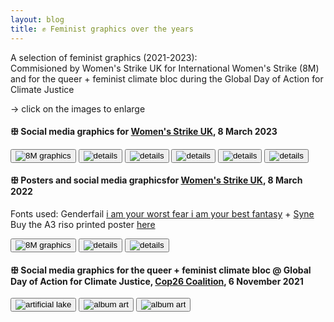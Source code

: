 ```yaml
---
layout: blog
title: ✊ Feminist graphics over the years
---
```


A selection of feminist graphics (2021-2023):<br>
Commisioned by Women's Strike UK for International Women's Strike (8M) and for the queer + feminist climate bloc during the Global Day of Action for Climate Justice<br>

-> click on the images to enlarge

#### ꕥ Social media graphics for [Women's Strike UK](https://womenstrike.org.uk/), 8 March 2023
<div>
  <button class="imgLink">
	<img
	  src="https://i.postimg.cc/htTBkwMN/dithered-image-2.png"
	  alt="8M graphics"
	/>
  </button>

  <button class="imgLink">
	<img
	  src="https://i.postimg.cc/tC4JBR1g/8M-2023.jpg"
	  alt="details"
	/>
  </button>

  <button class="imgLink">
	<img
	  src="https://i.postimg.cc/7b83BJfd/8-M-2023-graphics-close-ups-2.jpg"
	  alt="details"
	/>
  </button>

  <button class="imgLink">
	<img
	  src="https://i.postimg.cc/Cx0t5zmc/8-M-2023-graphics-close-ups-3.jpg"
	  alt="details"
	/>
  </button>
  
  <button class="imgLink">
	<img
	  src="https://i.postimg.cc/TYG6T62V/8-M-2023-details-01.jpg"
	  alt="details"
	/>
  </button>

  <button class="imgLink">
	<img
	  src="https://i.postimg.cc/pXZtT6yg/8-M-2023-details-02.jpg"
	  alt="details"
	/>
  </button>
</div>

#### ꕥ Posters and social media graphicsfor [Women's Strike UK](https://womenstrike.org.uk/), 8 March 2022
Fonts used: Genderfail [i am your worst fear i am your best fantasy](https://genderfailpress.info/PROTEST-FONTS) + [Syne](https://gitlab.com/bonjour-monde/fonderie/syne-typeface/-/tree/master)<br>
Buy the A3 riso printed poster [here](https://womenstrike.org.uk/product/we-want-to-live-poster/)

<div>
  <button class="imgLink">
	<img
	  src="https://i.postimg.cc/25Hw76mF/8m-2022.png"
	  alt="8M graphics"
	/>
  </button>

  <button class="imgLink">
	<img
	  src="https://i.postimg.cc/rs7WD28T/8-M2022-IG.jpg"
	  alt="details"
	/>
  </button>

  <button class="imgLink">
	<img
	  src="https://i.postimg.cc/XYs555Nx/8-M2022-FACEBOOK-UK.jpg"
	  alt="details"
	/>
  </button>
</div>

#### ꕥ Social media graphics for the queer + feminist climate bloc @ Global Day of Action for Climate Justice, [Cop26 Coalition](https://cop26coalition.org/), 6 November 2021
<div>
  <button class="imgLink">
	<img
	  src="https://i.postimg.cc/wBvhSmwz/climatebloc.jpg"
	  alt="artificial lake"
	/>
  </button>

  <button class="imgLink">
	<img
	  src="https://i.postimg.cc/4NZQP8w4/queer-feminist-bloc-accessible-IG.jpg"
	  alt="album art"
	/>
  </button>

  <button class="imgLink">
	<img
	  src="https://i.postimg.cc/650Lmd1r/queer-feminist-bloc-TWITTER.jpg"
	  alt="album art"
	/>
  </button>
</div>
